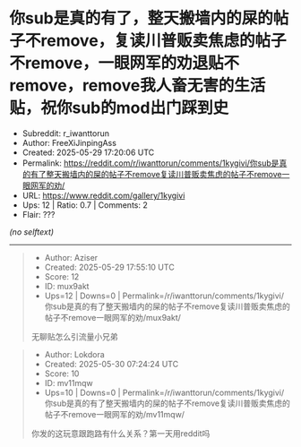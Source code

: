 # 你sub是真的有了，整天搬墙内的屎的帖子不remove，复读川普贩卖焦虑的帖子不remove，一眼网军的劝退贴不remove，remove我人畜无害的生活贴，祝你sub的mod出门踩到史

- Subreddit: r_iwanttorun
- Author: FreeXiJinpingAss
- Created: 2025-05-29 17:20:06 UTC
- Permalink: https://reddit.com/r/iwanttorun/comments/1kygivi/你sub是真的有了整天搬墙内的屎的帖子不remove复读川普贩卖焦虑的帖子不remove一眼网军的劝/
- URL: https://www.reddit.com/gallery/1kygivi
- Ups: 12 | Ratio: 0.7 | Comments: 2
- Flair: ???

_(no selftext)_

---

> - Author: Aziser
> - Created: 2025-05-29 17:55:10 UTC
> - Score: 12
> - ID: mux9akt
> - Ups=12 | Downs=0 | Permalink=/r/iwanttorun/comments/1kygivi/你sub是真的有了整天搬墙内的屎的帖子不remove复读川普贩卖焦虑的帖子不remove一眼网军的劝/mux9akt/
>
> 无聊贴怎么引流量小兄弟

> - Author: Lokdora
> - Created: 2025-05-30 07:24:24 UTC
> - Score: 10
> - ID: mv11mqw
> - Ups=10 | Downs=0 | Permalink=/r/iwanttorun/comments/1kygivi/你sub是真的有了整天搬墙内的屎的帖子不remove复读川普贩卖焦虑的帖子不remove一眼网军的劝/mv11mqw/
>
> 你发的这玩意跟跑路有什么关系？第一天用reddit吗

